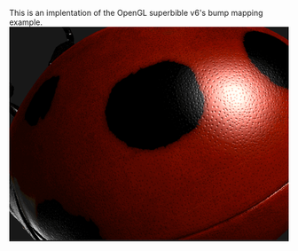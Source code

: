 This is an implentation of the OpenGL superbible v6's bump mapping example.
![bump mapping](bumpmappingdemo.gif)

